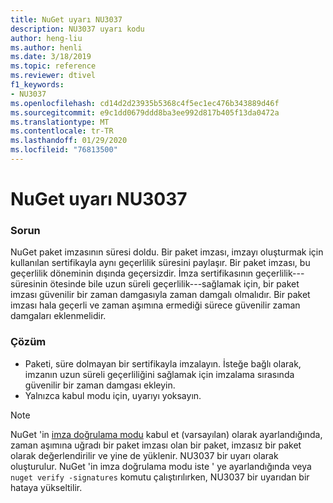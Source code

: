 ```yaml
---
title: NuGet uyarı NU3037
description: NU3037 uyarı kodu
author: heng-liu
ms.author: henli
ms.date: 3/18/2019
ms.topic: reference
ms.reviewer: dtivel
f1_keywords:
- NU3037
ms.openlocfilehash: cd14d2d23935b5368c4f5ec1ec476b343889d46f
ms.sourcegitcommit: e9c1dd0679ddd8ba3ee992d817b405f13da0472a
ms.translationtype: MT
ms.contentlocale: tr-TR
ms.lasthandoff: 01/29/2020
ms.locfileid: "76813500"
---
```

# <a name="nuget-warning-nu3037"></a>NuGet uyarı NU3037

### <a name="issue"></a>Sorun

NuGet paket imzasının süresi doldu.
Bir paket imzası, imzayı oluşturmak için kullanılan sertifikayla aynı geçerlilik süresini paylaşır. Bir paket imzası, bu geçerlilik döneminin dışında geçersizdir.
İmza sertifikasının geçerlilik---süresinin ötesinde bile uzun süreli geçerlilik---sağlamak için, bir paket imzası güvenilir bir zaman damgasıyla zaman damgalı olmalıdır. Bir paket imzası hala geçerli ve zaman aşımına ermediği sürece güvenilir zaman damgaları eklenmelidir.


### <a name="solution"></a>Çözüm

* Paketi, süre dolmayan bir sertifikayla imzalayın. İsteğe bağlı olarak, imzanın uzun süreli geçerliliğini sağlamak için imzalama sırasında güvenilir bir zaman damgası ekleyin.
* Yalnızca kabul modu için, uyarıyı yoksayın.

> [!Note]
> NuGet 'in [imza doğrulama modu](../../consume-packages/installing-signed-packages.md#configure-package-signature-requirements) kabul et (varsayılan) olarak ayarlandığında, zaman aşımına uğradı bir paket imzası olan bir paket, imzasız bir paket olarak değerlendirilir ve yine de yüklenir. NU3037 bir uyarı olarak oluşturulur. NuGet 'in imza doğrulama modu iste ' ye ayarlandığında veya `nuget verify -signatures` komutu çalıştırılırken, NU3037 bir uyarıdan bir hataya yükseltilir. 
